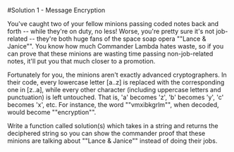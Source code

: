 #Solution 1 - Message Encryption

You've caught two of your fellow minions passing coded notes back and forth -- while they're 
on duty, no less! Worse, you're pretty sure it's not job-related -- they're both huge fans of
the space soap opera ""Lance & Janice"". You know how much Commander Lambda hates waste, 
so if you can prove that these minions are wasting time passing non-job-related notes, it'll 
put you that much closer to a promotion. 

Fortunately for you, the minions aren't exactly advanced cryptographers. In their code, every 
lowercase letter [a..z] is replaced with the corresponding one in [z..a], while every other
character (including uppercase letters and punctuation) is left untouched.  That is, 'a' 
becomes 'z', 'b' becomes 'y', 'c' becomes 'x', etc.  For instance, the word ""vmxibkgrlm"", 
when decoded, would become ""encryption"".

Write a function called solution(s) which takes in a string and returns the deciphered string
so you can show the commander proof that these minions are talking about ""Lance & Janice"" 
instead of doing their jobs.
